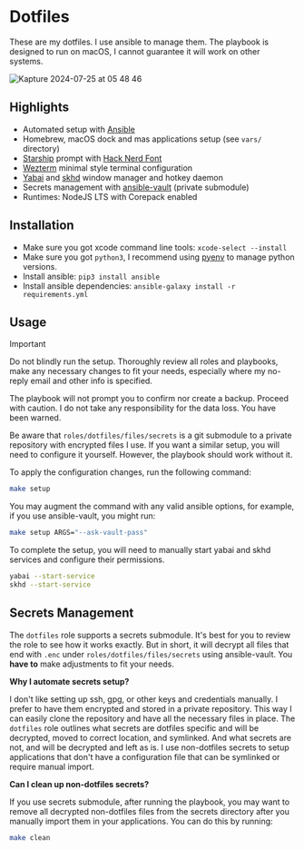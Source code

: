 # Dotfiles

These are my dotfiles. I use ansible to manage them. The playbook is designed to run on macOS, I cannot guarantee it will work on other systems.

![Kapture 2024-07-25 at 05 48 46](https://github.com/user-attachments/assets/8bf78923-77f9-47c1-a6ea-7293f110614b)

## Highlights

- Automated setup with [Ansible](https://github.com/ansible/ansible)
- Homebrew, macOS dock and mas applications setup (see `vars/` directory)
- [Starship](https://starship.rs/) prompt with [Hack Nerd Font](https://www.nerdfonts.com/)
- [Wezterm](https://wezfurlong.org/wezterm/) minimal style terminal configuration
- [Yabai](https://github.com/koekeishiya/yabai) and [skhd](https://github.com/koekeishiya/skhd) window manager and hotkey daemon
- Secrets management with [ansible-vault](https://docs.ansible.com/ansible/latest/vault_guide/index.html) (private submodule)
- Runtimes: NodeJS LTS with Corepack enabled

## Installation

- Make sure you got xcode command line tools: `xcode-select --install`
- Make sure you got `python3`, I recommend using [pyenv](https://github.com/pyenv/pyenv) to manage python versions.
- Install ansible: `pip3 install ansible`
- Install ansible dependencies: `ansible-galaxy install -r requirements.yml`

## Usage

> [!IMPORTANT]
> Do not blindly run the setup. Thoroughly review all roles and playbooks, make any necessary changes to fit your needs, especially where my no-reply email and other info is specified.
>
> The playbook will not prompt you to confirm nor create a backup. Proceed with caution. I do not take any responsibility for the data loss. You have been warned.
>
> Be aware that `roles/dotfiles/files/secrets` is a git submodule to a private repository with encrypted files I use. If you want a similar setup, you will need to configure it yourself. However, the playbook should work without it.

To apply the configuration changes, run the following command:

```bash
make setup
```

You may augment the command with any valid ansible options, for example, if you use ansible-vault, you might run:

```bash
make setup ARGS="--ask-vault-pass"
```

To complete the setup, you will need to manually start yabai and skhd services and configure their permissions.

```bash
yabai --start-service
skhd --start-service
```

## Secrets Management

The `dotfiles` role supports a secrets submodule. It's best for you to review the role to see how it works exactly. But in short, it will decrypt all files that end with `.enc` under `roles/dotfiles/files/secrets` using ansible-vault. You **have to** make adjustments to fit your needs.

**Why I automate secrets setup?**

I don't like setting up ssh, gpg, or other keys and credentials manually. I prefer to have them encrypted and stored in a private repository. This way I can easily clone the repository and have all the necessary files in place. The `dotfiles` role outlines what secrets are dotfiles specific and will be decrypted, moved to correct location, and symlinked. And what secrets are not, and will be decrypted and left as is. I use non-dotfiles secrets to setup applications that don't have a configuration file that can be symlinked or require manual import.

**Can I clean up non-dotfiles secrets?**

If you use secrets submodule, after running the playbook, you may want to remove all decrypted non-dotfiles files from the secrets directory after you manually import them in your applications. You can do this by running:

```bash
make clean
```
